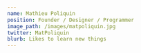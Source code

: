 ```yaml
---
name: Mathieu Poliquin
position: Founder / Designer / Programmer
image_path: /images/matpoliquin.jpg
twitter: MatPoliquin
blurb: Likes to learn new things
---
```


